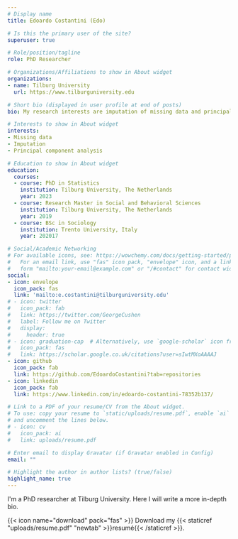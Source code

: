```yaml
---
# Display name
title: Edoardo Costantini (Edo)

# Is this the primary user of the site?
superuser: true

# Role/position/tagline
role: PhD Researcher

# Organizations/Affiliations to show in About widget
organizations:
- name: Tilburg University
  url: https://www.tilburguniversity.edu

# Short bio (displayed in user profile at end of posts)
bio: My research interests are imputation of missing data and principal component analysis.

# Interests to show in About widget
interests:
- Missing data
- Imputation
- Principal component analysis

# Education to show in About widget
education:
  courses:
  - course: PhD in Statistics
    institution: Tilburg University, The Netherlands
    year: 2023
  - course: Research Master in Social and Behavioral Sciences
    institution: Tilburg University, The Netherlands
    year: 2019
  - course: BSc in Sociology
    institution: Trento University, Italy
    year: 202017

# Social/Academic Networking
# For available icons, see: https://wowchemy.com/docs/getting-started/page-builder/#icons
#   For an email link, use "fas" icon pack, "envelope" icon, and a link in the
#   form "mailto:your-email@example.com" or "/#contact" for contact widget.
social:
- icon: envelope
  icon_pack: fas
  link: 'mailto:e.costantini@tilburguniversity.edu'
# - icon: twitter
#   icon_pack: fab
#   link: https://twitter.com/GeorgeCushen
#   label: Follow me on Twitter
#   display:
#     header: true
# - icon: graduation-cap  # Alternatively, use `google-scholar` icon from `ai` icon pack
#   icon_pack: fas
#   link: https://scholar.google.co.uk/citations?user=sIwtMXoAAAAJ
- icon: github
  icon_pack: fab
  link: https://github.com/EdoardoCostantini?tab=repositories
- icon: linkedin
  icon_pack: fab
  link: https://www.linkedin.com/in/edoardo-costantini-78352b137/

# Link to a PDF of your resume/CV from the About widget.
# To use: copy your resume to `static/uploads/resume.pdf`, enable `ai` icons in `params.toml`,
# and uncomment the lines below.
# - icon: cv
#   icon_pack: ai
#   link: uploads/resume.pdf

# Enter email to display Gravatar (if Gravatar enabled in Config)
email: ""

# Highlight the author in author lists? (true/false)
highlight_name: true
---
```


I'm a PhD researcher at Tilburg University.
Here I will write a more in-depth bio.

{{< icon name="download" pack="fas" >}} Download my {{< staticref "uploads/resume.pdf" "newtab" >}}resumé{{< /staticref >}}.
